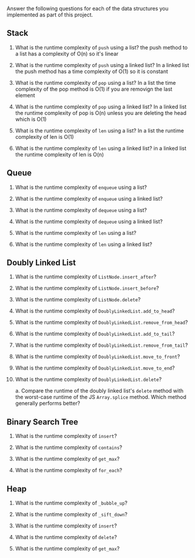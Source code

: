 Answer the following questions for each of the data structures you implemented as part of this project.

## Stack

1. What is the runtime complexity of `push` using a list?
    the push method to a list has a complexity of O(n) so it's linear

2. What is the runtime complexity of `push` using a linked list?
    In a linked list the push method has a time complexity of O(1) so it is constant
3. What is the runtime complexity of `pop` using a list?
    In a list the time complexity of the pop method is O(1) if you are removign the last element

4. What is the runtime complexity of `pop` using a linked list?
    In a linked list the runtime complexity of pop is O(n) unless you are deleting the head which is O(1)

5. What is the runtime complexity of `len` using a list?
    In a list the runtime complexity of len is O(1)
6. What is the runtime complexity of `len` using a linked list?
    in a linked list the runtime complexity of len is O(n)

## Queue

1. What is the runtime complexity of `enqueue` using a list?

2. What is the runtime complexity of `enqueue` using a linked list?

3. What is the runtime complexity of `dequeue` using a list?

4. What is the runtime complexity of `dequeue` using a linked list?

5. What is the runtime complexity of `len` using a list?

6. What is the runtime complexity of `len` using a linked list?

## Doubly Linked List

1. What is the runtime complexity of `ListNode.insert_after`?

2. What is the runtime complexity of `ListNode.insert_before`?

3. What is the runtime complexity of `ListNode.delete`?

4. What is the runtime complexity of `DoublyLinkedList.add_to_head`?

5. What is the runtime complexity of `DoublyLinkedList.remove_from_head`?

6. What is the runtime complexity of `DoublyLinkedList.add_to_tail`?

7. What is the runtime complexity of `DoublyLinkedList.remove_from_tail`?

8. What is the runtime complexity of `DoublyLinkedList.move_to_front`?

9. What is the runtime complexity of `DoublyLinkedList.move_to_end`?

10. What is the runtime complexity of `DoublyLinkedList.delete`?

    a. Compare the runtime of the doubly linked list's `delete` method with the worst-case runtime of the JS `Array.splice` method. Which method generally performs better?

## Binary Search Tree

1. What is the runtime complexity of `insert`? 

2. What is the runtime complexity of `contains`?

3. What is the runtime complexity of `get_max`? 

4. What is the runtime complexity of `for_each`?
    
## Heap

1. What is the runtime complexity of `_bubble_up`?

2. What is the runtime complexity of `_sift_down`?

3. What is the runtime complexity of `insert`?

4. What is the runtime complexity of `delete`?

5. What is the runtime complexity of `get_max`?
